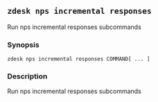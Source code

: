 ## `zdesk nps incremental responses`

Run nps incremental responses subcommands

### Synopsis

    zdesk nps incremental responses COMMAND[ ... ]

### Description

Run nps incremental responses subcommands

